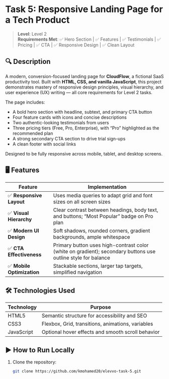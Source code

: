 # Task 5: Responsive Landing Page for a Tech Product

> **Level**: Level 2  
> **Requirements Met**: ✅ Hero Section | ✅ Features | ✅ Testimonials | ✅ Pricing | ✅ CTA | ✅ Responsive Design | ✅ Clean Layout  

## 🔍 Description

A modern, conversion-focused landing page for **CloudFlow**, a fictional SaaS productivity tool. Built with **HTML, CSS, and vanilla JavaScript**, this project demonstrates mastery of responsive design principles, visual hierarchy, and user experience (UX) writing — all core requirements for Level 2 tasks.

The page includes:
- A bold hero section with headline, subtext, and primary CTA button
- Four feature cards with icons and concise descriptions
- Two authentic-looking testimonials from users
- Three pricing tiers (Free, Pro, Enterprise), with “Pro” highlighted as the recommended plan
- A strong secondary CTA section to drive trial sign-ups
- A clean footer with social links

Designed to be fully responsive across mobile, tablet, and desktop screens.

## 🖥️ Features

| Feature | Implementation |
|--------|----------------|
| ✅ **Responsive Layout** | Uses media queries to adapt grid and font sizes on all screen sizes |
| ✅ **Visual Hierarchy** | Clear contrast between headings, body text, and buttons; “Most Popular” badge on Pro plan |
| ✅ **Modern UI Design** | Soft shadows, rounded corners, gradient backgrounds, ample whitespace |
| ✅ **CTA Effectiveness** | Primary button uses high-contrast color (white on gradient); secondary buttons use outline style for balance |
| ✅ **Mobile Optimization** | Stackable sections, larger tap targets, simplified navigation |

## 🛠️ Technologies Used

| Technology | Purpose |
|----------|---------|
| HTML5 | Semantic structure for accessibility and SEO |
| CSS3 | Flexbox, Grid, transitions, animations, variables |
| JavaScript | Optional hover effects and smooth scroll behavior |


## ▶️ How to Run Locally

1. Clone the repository:
   ```bash
   git clone https://github.com/kmohamed20/elevvo-task-5.git
